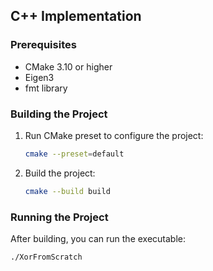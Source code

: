 ## C++ Implementation

### Prerequisites

- CMake 3.10 or higher
- Eigen3
- fmt library

### Building the Project

1. Run CMake preset to configure the project:

   ```sh
   cmake --preset=default
   ```

2. Build the project:
   ```sh
   cmake --build build
   ```

### Running the Project

After building, you can run the executable:

```sh
./XorFromScratch
```
